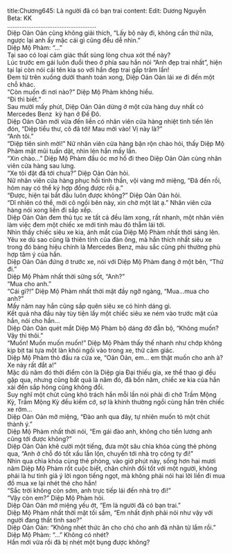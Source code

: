 title:Chương645: Là người đã có bạn trai
content:
Edit: Dương Nguyễn<br>Beta: KK<br>……………………………………………<br>Diệp Oản Oản cũng không giải thích, “Lấy bộ này đi, không cần thử nữa, ngược lại anh ấy mặc cái gì cũng đều dễ nhìn.”<br>Diệp Mộ Phàm: “…”<br>Tại sao có loại cảm giác thất sủng lòng chua xót thế này?<br>Lúc trước em gái luôn đuổi theo ở phía sau hắn nói “Anh đẹp trai nhất”, hiện tại lại còn nói cái tên kia so với hắn đẹp trai gấp trăm lần!<br>Đem từ trên xuống dưới thanh toán xong, Diệp Oản Oản lái xe đi đến một chỗ khác.<br>“Còn muốn đi nơi nào?” Diệp Mộ Phàm không hiểu.<br>“Đi thì biết.”<br>Sau mười mấy phút, Diệp Oản Oản dừng ở một cửa hàng duy nhất có Mercedes Benz  kỳ hạn ở Đế Đô.<br>Diệp Oản Oản mới vừa đến liền có nhân viên cửa hàng nhiệt tình tiến lên đón, “Diệp tiểu thư, cô đã tới! Mau mời vào! Vị này là?”<br>“Anh tôi.”<br>“Diệp tiên sinh mời!” Nữ nhân viên cửa hàng bận rộn chào hỏi, thấy Diệp Mộ Phàm mặt mũi tuấn dật, nhìn lén hắn mấy lần.<br>“Xin chào…” Diệp Mộ Phàm đầu óc mơ hồ đi theo Diệp Oản Oản cùng nhân viên cửa hàng sau lưng.<br>“Xe tôi đặt đã tới chưa?” Diệp Oản Oản hỏi.<br>Nữ nhân viên cửa hàng phục hồi tinh thần, vội vàng mở miệng, “Đã đến rồi, hôm nay có thể ký hợp đồng được rồi ạ.”<br>“Được, hiện tại bắt đầu luôn được không?” Diệp Oản Oản hỏi.<br>“Dĩ nhiên có thể, mời cô ngồi bên này, xin chờ một lát ạ.” Nhân viên cửa hàng nói xong liền đi sắp xếp.<br>Diệp Oản Oản đem thủ tục xe tất cả đều làm xong, rất nhanh, một nhân viên làm việc đem một chiếc xe mới tinh màu đỏ thẫm lái tới.<br>Nhìn thấy chiếc siêu xe kia, ánh mắt của Diệp Mộ Phàm nhất thời sáng lên.<br>Yêu xe dù sao cũng là thiên tính của đàn ông, mà hắn thích nhất siêu xe trong đó bảng hiệu chính là Mercedes Benz, màu sắc cũng phi thường phù hợp tâm ý của hắn.<br>Diệp Oản Oản đứng ở trước xe, nói với Diệp Mộ Phàm đang ở một bên, “Thử đi.”<br>Diệp Mộ Phàm nhất thời sững sốt, “Anh?”<br>“Mua cho anh.”<br>“Cái gì?!” Diệp Mộ Phàm nhất thời mặt đầy ngỡ ngàng, “Mua…mua cho anh?”<br>Mấy năm nay hắn cũng sắp quên siêu xe có hình dáng gì.<br>Kết quả nha đầu này tùy tiện lấy một chiếc siêu xe ném vào trước mặt của hắn, nói cho hắn…<br>Diệp Oản Oản quét mắt Diệp Mộ Phàm bộ dáng đờ đẫn bộ, “Không muốn? Vậy thì thôi.”<br>“Muốn! Muốn muốn muốn!” Diệp Mộ Phàm thấy thế nhanh như chớp không kịp bịt tai tựa một làn khói ngồi vào trong xe, thử cảm giác.<br>Diệp Mộ Phàm thò đầu ra cửa xe, “Oản Oản, em… em thật muốn cho anh à? Xe này rất đắt a!”<br>Mặc dù năm đó thời điểm còn là Diệp gia Đại thiếu gia, xe thể thao gì đều gặp qua, nhưng cũng bất quá là năm đó, đã bốn năm, chiếc xe kia của hắn xài đến sắp hỏng cũng không đổi.<br>Suy nghĩ một chút cũng khó trách hắn mỗi lần nói phải đi chở Trầm Mộng Kỳ, Trầm Mộng Kỳ đều kiếm cớ, sợ là khinh thường ngồi cùng hắn trên chiếc xe rởm…<br>Diệp Oản Oản mở miệng, “Đào anh qua đây, tự nhiên muốn tỏ một chút thành ý.”<br>Diệp Mộ Phàm nhất thời nói, “Em gái đào anh, không cho tiền lương anh cũng tới được không?”<br>Diệp Oản Oản khẽ cười một tiếng, đưa một sâu chìa khóa cùng thẻ phòng qua, “Anh ở chỗ đó tốt xấu lẫn lộn, chuyển tới nhà trọ công ty đi!”<br>Nhìn qua chìa khóa cùng thẻ phòng, vào giờ phút này, sống hơn hai mươi năm Diệp Mộ Phàm rốt cuộc biết, chân chính đối tốt với một người, không phải là hư tình giả ý lời ngon tiếng ngọt, mà không phải nói hai lời liền đi mua đồ mua xe lại nhét thẻ cho hắn!<br>“Sắc trời không còn sớm, anh trực tiếp lái đến nhà trọ đi!”<br>“Vậy còn em?” Diệp Mộ Phàm hỏi.<br>Diệp Oản Oản mở miệng yếu ớt, “Em là người đã có bạn trai.”<br>Diệp Mộ Phàm nhất thời mặt tối sầm, “Em nhất định phải nói như vậy với người đang thất tình sao?”<br>Diệp Oản Oản: “Không nhét thức ăn cho chó cho anh đã nhân từ lắm rồi.”<br>Diệp Mộ Phàm: “…” Không có nhét?<br>Hắn mới vừa rồi đã bị nhét một bụng được không?